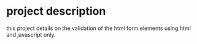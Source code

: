 # project description
this project details on the validation of the html form elements using html and javascript only.